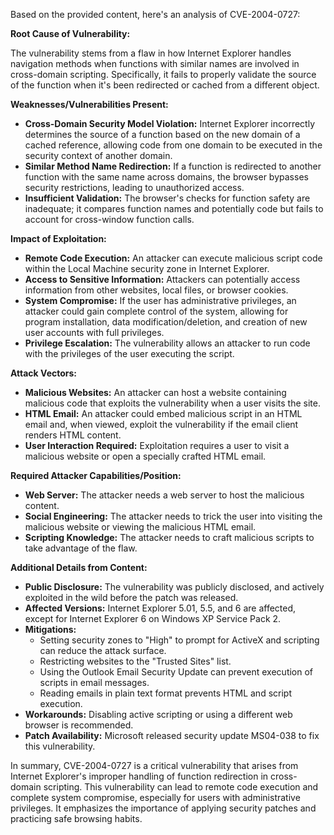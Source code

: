 Based on the provided content, here's an analysis of CVE-2004-0727:

**Root Cause of Vulnerability:**

The vulnerability stems from a flaw in how Internet Explorer handles navigation methods when functions with similar names are involved in cross-domain scripting. Specifically, it fails to properly validate the source of the function when it's been redirected or cached from a different object.

**Weaknesses/Vulnerabilities Present:**

*   **Cross-Domain Security Model Violation:** Internet Explorer incorrectly determines the source of a function based on the new domain of a cached reference, allowing code from one domain to be executed in the security context of another domain.
*   **Similar Method Name Redirection:** If a function is redirected to another function with the same name across domains, the browser bypasses security restrictions, leading to unauthorized access.
*   **Insufficient Validation:** The browser's checks for function safety are inadequate; it compares function names and potentially code but fails to account for cross-window function calls.

**Impact of Exploitation:**

*   **Remote Code Execution:** An attacker can execute malicious script code within the Local Machine security zone in Internet Explorer.
*   **Access to Sensitive Information:** Attackers can potentially access information from other websites, local files, or browser cookies.
*   **System Compromise:** If the user has administrative privileges, an attacker could gain complete control of the system, allowing for program installation, data modification/deletion, and creation of new user accounts with full privileges.
*   **Privilege Escalation:** The vulnerability allows an attacker to run code with the privileges of the user executing the script.

**Attack Vectors:**

*   **Malicious Websites:** An attacker can host a website containing malicious code that exploits the vulnerability when a user visits the site.
*   **HTML Email:** An attacker could embed malicious script in an HTML email and, when viewed, exploit the vulnerability if the email client renders HTML content.
*   **User Interaction Required:** Exploitation requires a user to visit a malicious website or open a specially crafted HTML email.

**Required Attacker Capabilities/Position:**

*   **Web Server:** The attacker needs a web server to host the malicious content.
*   **Social Engineering:** The attacker needs to trick the user into visiting the malicious website or viewing the malicious HTML email.
*   **Scripting Knowledge:** The attacker needs to craft malicious scripts to take advantage of the flaw.

**Additional Details from Content:**

*   **Public Disclosure:** The vulnerability was publicly disclosed, and actively exploited in the wild before the patch was released.
*   **Affected Versions:** Internet Explorer 5.01, 5.5, and 6 are affected, except for Internet Explorer 6 on Windows XP Service Pack 2.
*   **Mitigations:**
    *   Setting security zones to "High" to prompt for ActiveX and scripting can reduce the attack surface.
    *   Restricting websites to the "Trusted Sites" list.
    *   Using the Outlook Email Security Update can prevent execution of scripts in email messages.
    *   Reading emails in plain text format prevents HTML and script execution.
*   **Workarounds:** Disabling active scripting or using a different web browser is recommended.
*   **Patch Availability:** Microsoft released security update MS04-038 to fix this vulnerability.

In summary, CVE-2004-0727 is a critical vulnerability that arises from Internet Explorer's improper handling of function redirection in cross-domain scripting. This vulnerability can lead to remote code execution and complete system compromise, especially for users with administrative privileges. It emphasizes the importance of applying security patches and practicing safe browsing habits.